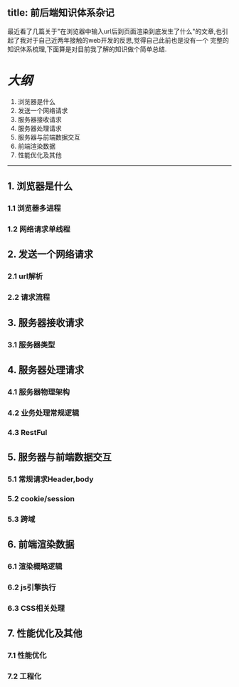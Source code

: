 title: 前后端知识体系杂记
---

最近看了几篇关于"在浏览器中输入url后到页面渲染到底发生了什么"的文章,也引起了我对于自己近两年接触的web开发的反思,觉得自己此前也是没有一个
完整的知识体系梳理,下面算是对目前我了解的知识做个简单总结.

# *大纲*
1. 浏览器是什么
2. 发送一个网络请求
3. 服务器接收请求
4. 服务器处理请求
5. 服务器与前端数据交互
6. 前端渲染数据
7. 性能优化及其他
---
## 1. 浏览器是什么
### 1.1 浏览器多进程
### 1.2 网络请求单线程
## 2. 发送一个网络请求
### 2.1 url解析
### 2.2 请求流程
## 3. 服务器接收请求
### 3.1 服务器类型
## 4. 服务器处理请求
### 4.1 服务器物理架构
### 4.2 业务处理常规逻辑
### 4.3 RestFul
## 5. 服务器与前端数据交互
### 5.1 常规请求Header,body
### 5.2 cookie/session
### 5.3 跨域
## 6. 前端渲染数据
### 6.1 渲染概略逻辑
### 6.2 js引擎执行
### 6.3 CSS相关处理
## 7. 性能优化及其他
### 7.1 性能优化
### 7.2 工程化